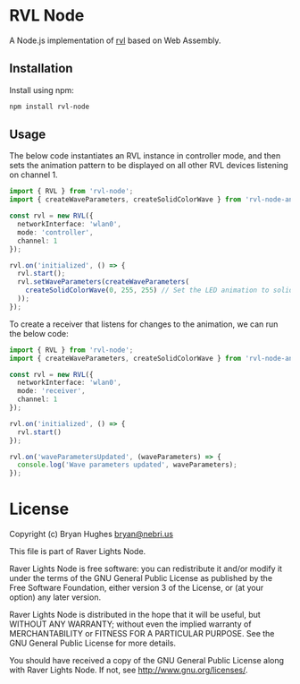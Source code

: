 # RVL Node

A Node.js implementation of [rvl](https://github.com/nebrius/rvl) based on Web Assembly.

## Installation

Install using npm:

```bash
npm install rvl-node
```

## Usage

The below code instantiates an RVL instance in controller mode, and then sets the animation pattern to be displayed on
all other RVL devices listening on channel 1.

```typescript
import { RVL } from 'rvl-node';
import { createWaveParameters, createSolidColorWave } from 'rvl-node-animations';

const rvl = new RVL({
  networkInterface: 'wlan0',
  mode: 'controller',
  channel: 1
});

rvl.on('initialized', () => {
  rvl.start();
  rvl.setWaveParameters(createWaveParameters(
    createSolidColorWave(0, 255, 255) // Set the LED animation to solid red in the HSV space
  ));
});
```

To create a receiver that listens for changes to the animation, we can run the below code:

```typescript
import { RVL } from 'rvl-node';
import { createWaveParameters, createSolidColorWave } from 'rvl-node-animations';

const rvl = new RVL({
  networkInterface: 'wlan0',
  mode: 'receiver',
  channel: 1
});

rvl.on('initialized', () => {
  rvl.start()
});

rvl.on('waveParametersUpdated', (waveParameters) => {
  console.log('Wave parameters updated', waveParameters);
});
```

# License

Copyright (c) Bryan Hughes <bryan@nebri.us>

This file is part of Raver Lights Node.

Raver Lights Node is free software: you can redistribute it and/or modify
it under the terms of the GNU General Public License as published by
the Free Software Foundation, either version 3 of the License, or
(at your option) any later version.

Raver Lights Node is distributed in the hope that it will be useful,
but WITHOUT ANY WARRANTY; without even the implied warranty of
MERCHANTABILITY or FITNESS FOR A PARTICULAR PURPOSE.  See the
GNU General Public License for more details.

You should have received a copy of the GNU General Public License
along with Raver Lights Node.  If not, see <http://www.gnu.org/licenses/>.

